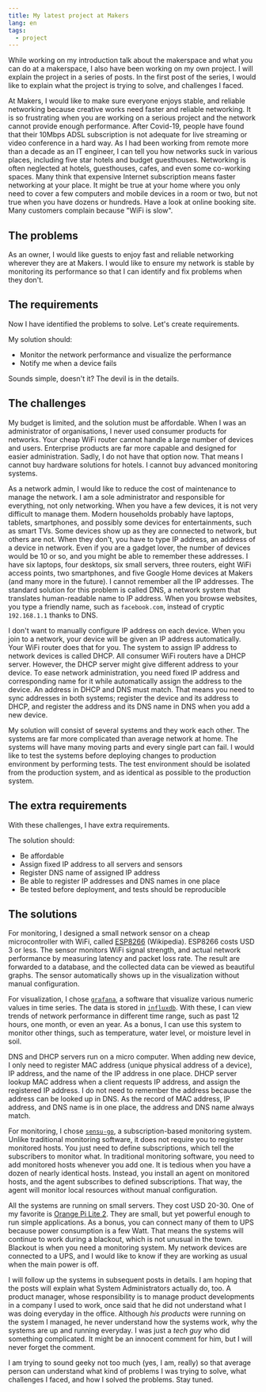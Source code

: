 ```yaml
---
title: My latest project at Makers
lang: en
tags:
  - project
---
```


While working on my introduction talk about the makerspace and what you can do
at a makerspace, I also have been working on my own project. I will explain
the project in a series of posts. In the first post of the series, I would
like to explain what the project is trying to solve, and challenges I faced.

At Makers, I would like to make sure everyone enjoys stable, and reliable
networking because creative works need faster and reliable networking. It is
so frustrating when you are working on a serious project and the network
cannot provide enough performance. After Covid-19, people have found that
their 10Mbps ADSL subscription is not adequate for live streaming or video
conference in a hard way. As I had been working from remote more than a decade
as an IT engineer, I can tell you how networks suck in various places,
including five star hotels and budget guesthouses.  Networking is often
neglected at hotels, guesthouses, cafes, and even some co-working spaces. Many
think that expensive Internet subscription means faster networking at your
place. It might be true at your home where you only need to cover a few
computers and mobile devices in a room or two, but not true when you have
dozens or hundreds. Have a look at online booking site. Many customers
complain because "WiFi is slow".

## The problems

As an owner, I would like guests to enjoy fast and reliable networking
wherever they are at Makers. I would like to ensure my network is stable by
monitoring its performance so that I can identify and fix problems when they
don't.

## The requirements

Now I have identified the problems to solve. Let's create requirements.

My solution should:

* Monitor the network performance and visualize the performance
* Notify me when a device fails

Sounds simple, doesn't it? The devil is in the details.

## The challenges

My budget is limited, and the solution must be affordable.  When I was an
administrator of organisations, I never used consumer products for networks.
Your cheap WiFi router cannot handle a large number of devices and users.
Enterprise products are far more capable and designed for easier
administration. Sadly, I do not have that option now. That means I cannot buy
hardware solutions for hotels. I cannot buy advanced monitoring systems.

As a network admin, I would like to reduce the cost of maintenance to manage
the network. I am a sole administrator and responsible for everything, not
only networking.  When you have a few devices, it is not very difficult to
manage them. Modern households probably have laptops, tablets, smartphones,
and possibly some devices for entertainments, such as smart TVs. Some devices
show up as they are connected to network, but others are not. When they don't,
you have to type IP address, an address of a device in network. Even if you
are a gadget lover, the number of devices would be 10 or so, and you might be
able to remember these addresses. I have six laptops, four desktops, six small
servers, three routers, eight WiFi access points, two smartphones, and five
Google Home devices at Makers (and many more in the future). I cannot remember
all the IP addresses.  The standard solution for this problem is called DNS, a
network system that translates human-readable name to IP address.  When you
browse websites, you type a friendly name, such as `facebook.com`, instead of
cryptic `192.168.1.1` thanks to DNS.

I don't want to manually configure IP address on each device. When you join to
a network, your device will be given an IP address automatically. Your WiFi
router does that for you.  The system to assign IP address to network devices
is called DHCP. All consumer WiFi routers have a DHCP server. However, the
DHCP server might give different address to your device. To ease network
administration, you need fixed IP address and corresponding name for it while
automatically assign the address to the device. An address in DHCP and DNS
must match. That means you need to sync addresses in both systems; register
the device and its address to DHCP, and register the address and its DNS name
in DNS when you add a new device.

My solution will consist of several systems and they work each other. The
systems are far more complicated than average network at home. The systems
will have many moving parts and every single part can fail. I would like to
test the systems before deploying changes to production environment by
performing tests. The test environment should be isolated from the production
system, and as identical as possible to the production system.

## The extra requirements

With these challenges, I have extra requirements.

The solution should:

* Be affordable
* Assign fixed IP address to all servers and sensors
* Register DNS name of assigned IP address
* Be able to register IP addresses and DNS names in one place
* Be tested before deployment, and tests should be reproducible

## The solutions

For monitoring, I designed a small network sensor on a cheap microcontroller
with WiFi, called [ESP8266](https://en.wikipedia.org/wiki/ESP8266)
(Wikipedia). ESP8266 costs USD 3 or less. The sensor monitors WiFi signal
strength, and actual network performance by measuring latency and packet loss
rate. The result are forwarded to a database, and the collected data
can be viewed as beautiful graphs. The sensor automatically shows up in the
visualization without manual configuration.

For visualization, I chose [`grafana`](https://grafana.com/), a software that
visualize various numeric values in time series. The data is stored in
[`influxdb`](https://grafana.com/). With these, I can view trends of network
performance in different time range, such as past 12 hours, one month, or even
an year. As a bonus, I can use this system to monitor other things, such as
temperature, water level, or moisture level in soil.

DNS and DHCP servers run on a micro computer. When adding new device, I only
need to register MAC address (unique physical address of a device), IP
address, and the name of the IP address in one place. DHCP server lookup
MAC address when a client requests IP address, and assign the registered IP
address. I do not need to remember the address because the address can be
looked up in DNS. As the record of MAC address, IP address, and DNS name is in
one place, the address and DNS name always match.

For monitoring, I chose [`sensu-go`](https://sensu.io/), a subscription-based
monitoring system.  Unlike traditional monitoring software, it does not
require you to register monitored hosts. You just need to define
subscriptions, which tell the subscribers to monitor what. In traditional
monitoring software, you need to add monitored hosts whenever you add one. It
is tedious when you have a dozen of nearly identical hosts. Instead, you
install an agent on monitored hosts, and the agent subscribes to defined
subscriptions. That way, the agent will monitor local resources without manual
configuration.

All the systems are running on small servers. They cost USD 20-30. One of my
favorite is [Orange Pi Lite
2](http://www.orangepi.org/Orange%20Pi%20Lite%202/). They are small, but yet
powerful enough to run simple applications. As a bonus, you can connect many
of them to UPS because power consumption is a few Watt.  That means the
systems will continue to work during a blackout, which is not unusual in the
town. Blackout is when you need a monitoring system. My network devices are
connected to a UPS, and I would like to know if they are working as usual when
the main power is off.

I will follow up the systems in subsequent posts in details. I am hoping that
the posts will explain what System Administrators actually do, too. A product
manager, whose responsibility is to manage product developments in a company I
used to work, once said that he did not understand what I was doing everyday
in the office. Although _his products_ were running on the system I managed,
he never understand how the systems work, why the systems are up and running
everyday.  I was just a _tech guy_ who did something complicated. It might be
an innocent comment for him, but I will never forget the comment.

I am trying to sound geeky not too much (yes, I am, really) so that average
person can understand what kind of problems I was trying to solve, what
challenges I faced, and how I solved the problems. Stay tuned.
